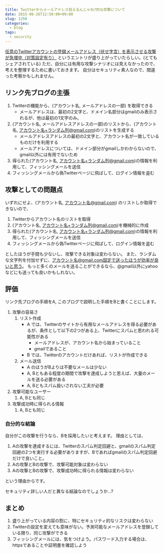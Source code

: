 ```yaml
---
title: Twitterからメールアドレス拾えるんじゃね?的な攻撃について
date: 2015-06-26T12:50:00+09:00
slug: 1250
categories:
  - blog
tags:
  - security
---
```


[任意のTwitterアカウントの登録メールアドレス（伏せ字含）を表示させる攻撃が急増中（対策設定有り）](http://did2memo.net/2015/06/24/twitter-one-click-login-attack/) というエントリが盛り上がっていたらしい。(とてもシェアされている)
ただ、自分には有用な攻撃シナリオには見えなかったので、考えを整理するために書いておきます。
自分はセキュリティ素人なので、間違った考察かもしれません。


## リンク先ブログの主張
1. Twitterの機能から、(アカウント名, メールアドレスの一部) を取得できる
    - メールアドレスは、最初の2文字と、ドメイン名部分はgmailのみ表示されるが、他は最初の1文字のみ。
2. (アカウント名, メールアドレスアドレスの一部)のリストから、(アカウント名, アカウント名+ランダム列@gmail.com)のリストを生成する
    - メールアドレスアドレスの最初の2文字と、アカウント名が一致しているものだけを利用する
    - メールアドレスについては、ドメイン部分がgmailしかわからないので、gmail以外には有用でないため
3. 得られた(アカウント名, アカウント名+ランダム列@gmail.com)の情報を利用して、フィッシングメールを送信
4. フィッシングメールから偽Twitterページに飛ばして、ログイン情報を盗む

## 攻撃としての問題点
いずれにせよ、(アカウント名, アカウント名@gmail.com) のリストしか取得できないので、

1. Twitterからアカウント名のリストを取得
2. (アカウント名, アカウント名+ランダム列@gmail.com)を機械的に作成
3. 得られた(アカウント名, アカウント名+ランダム列@gmail.com)の情報を利用して、フィッシングメールを送信
4. フィッシングメールから偽Twitterページに飛ばして、ログイン情報を盗む

としたほうが手間も少ないし、攻撃できる対象は変わらない。
また、ランダムな文字列を付加せずに、アカウント名@gmail.com固定で送ったほうが効率が良いと思う。
もっと多くのメールを送ることができるなら、@gmail以外にyahooなどにも送っても良いかもしれない。

## 評価
リンク先ブログの手順をA, このブログで説明した手順をBと書くことにします。

1. 攻撃の容易さ
    1. リスト作成
        - A では、Twitterのサイトから有用なメールアドレスを得る必要があるが、条件として以下の2つがある上、Twitterにスパムと思われる可能性がある
            - メールアドレスが、アカウント名から始まっていること
            - gmailであること
        - B では、Twitterのアカウントだけあれば、リストが作成できる
    2. メール送信
        - A のほうがBよりは不要なメールは少ない
        - A, Bともある程度の期間で攻撃を達成しようと思えば、大量のメールを送る必要がある
        - A, Bともスパム扱いされない工夫が必要
2. 攻撃可能なユーザー
    1. A, Bとも同じ
3. 攻撃成功時に得られる情報
    1. A, Bとも同じ

### 自分的な結論
自分がこの攻撃を行うなら、Bを採用したいと考えます。
理由としては、

1. Aの攻撃を達成するには、Twitterのスパム判定回避と、gmailのスパム判定回避の2つを実行する必要がありますが、Bであればgmailのスパム判定回避だけで良いこと。
2. Aの攻撃とBの攻撃で、攻撃可能対象は変わらない
3. Aの攻撃とBの攻撃で、攻撃成功時に得られる情報は変わらない

という理由からです。

セキュリティ詳しい人だと異なる結論なのでしょうか...?

## まとめ
1. 盛り上がっている内容の割に、特にセキュリティ的なリスクは変わらない
2. Twitterの設定を変えても意味がない。予測可能なメールアドレスを登録している限り、同じ攻撃ができる
3. フィッシングメールには、気をつけよう。パスワード入力する場合は、httpsであることや証明書を確認しよう

